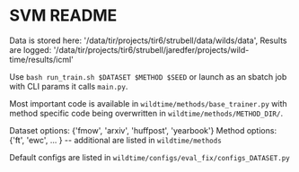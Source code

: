 # SVM README
Data is stored here: '/data/tir/projects/tir6/strubell/data/wilds/data',
Results are logged:  '/data/tir/projects/tir6/strubell/jaredfer/projects/wild-time/results/icml'

Use `bash run_train.sh $DATASET $METHOD $SEED` or launch as an sbatch job with CLI params it calls  `main.py`.

Most important code is available in `wildtime/methods/base_trainer.py` with method specific code being overwritten in `wildtime/methods/METHOD_DIR/`.

Dataset options: {'fmow', 'arxiv', 'huffpost', 'yearbook'}
Method options: {'ft', 'ewc', ... } -- additional are listed in `wildtime/methods`

Default configs are listed in `wildtime/configs/eval_fix/configs_DATASET.py`


